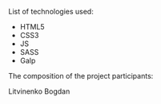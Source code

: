 List of technologies used:

- HTML5
- CSS3
- JS
- SASS
- Galp

The composition of the project participants:

Litvinenko Bogdan
